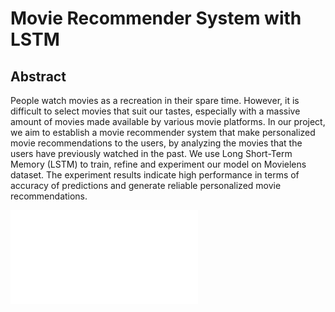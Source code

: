 # Movie Recommender System with LSTM

## Abstract
People watch movies as a recreation in their spare time. However, it is difficult to
select movies that suit our tastes, especially with a massive amount of movies made
available by various movie platforms. In our project, we aim to establish a movie
recommender system that make personalized movie recommendations to the users,
by analyzing the movies that the users have previously watched in the past. We
use Long Short-Term Memory (LSTM) to train, refine and experiment our model
on Movielens dataset. The experiment results indicate high performance in terms of
accuracy of predictions and generate reliable personalized movie recommendations.

![](Report.pdf)
